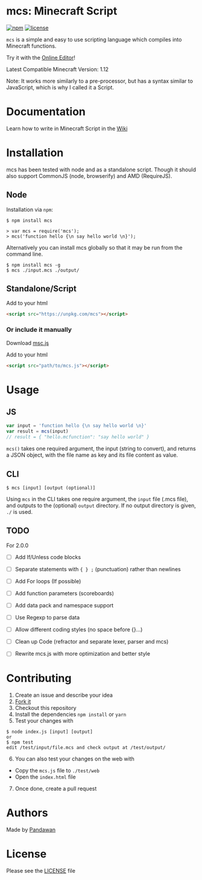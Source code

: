 

# mcs: Minecraft Script

[![npm](https://img.shields.io/npm/v/mcs.svg?style=flat-square)](https://www.npmjs.com/package/mcs)
[![license](https://img.shields.io/github/license/pandawanfr/mcs.svg?style=flat-square)](https://github.com/pandawanfr/mcs)

`mcs` is a simple and easy to use scripting language which compiles into Minecraft functions.

Try it with the [Online Editor](https://pandawanfr.github.io/MCSEditor/)!

Latest Compatible Minecraft Version: 1.12

Note: It works more similarly to a pre-processor, but has a syntax similar to JavaScript, which is why I called it a Script.

# Documentation
Learn how to write in Minecraft Script in the [Wiki](https://github.com/PandawanFr/mcs/wiki)

# Installation
mcs has been tested with node and as a standalone script. Though it should also support CommonJS (node, browserify) and AMD (RequireJS).

## Node
Installation via `npm`:

```shell
$ npm install mcs

> var mcs = require('mcs');
> mcs('function hello {\n say hello world \n}');
```
Alternatively you can install mcs globally so that it may be run from the command line.

```shell
$ npm install mcs -g
$ mcs ./input.mcs ./output/
```

## Standalone/Script

Add to your html

```html
<script src="https://unpkg.com/mcs"></script>
```

### Or include it manually

Download [msc.js](https://github.com/PandawanFr/mcs/blob/master/mcs.js)

Add to your html

```html
<script src="path/to/mcs.js"></script>
```

# Usage

## JS
```javascript
var input = 'function hello {\n say hello world \n}'
var result = mcs(input)
// result = { "hello.mcfunction": "say hello world" }
```

`mcs()` takes one required argument, the input (string to convert), and returns a JSON object, with the file name as key and its file content as value.

## CLI
```shell
$ mcs [input] [output (optional)]
```
Using `mcs` in the CLI takes one require argument, the `input` file (.mcs file), and outputs to the (optional) `output` directory. If no output directory is given, `./` is used.


## TODO
For 2.0.0
- [ ] Add If/Unless code blocks
- [ ] Separate statements with `{ } ;` (punctuation) rather than newlines
- [ ] Add For loops (If possible)
- [ ] Add function parameters (scoreboards)
- [ ] Add data pack and namespace support
- [ ] Use Regexp to parse data
- [ ] Allow different coding styles (no space before {}...)
- [ ] Clean up Code (refractor and separate lexer, parser and mcs)
- [ ] Rewrite mcs.js with more optimization and better style


# Contributing
1. Create an issue and describe your idea
2. [Fork it](https://github.com/PandawanFr/mcs/fork)
3. Checkout this repository
4. Install the dependencies `npm install` or `yarn`
5. Test your changes with
```shell
$ node index.js [input] [output]
or
$ npm test
edit /test/input/file.mcs and check output at /test/output/
```
6. You can also test your changes on the web with
- Copy the `mcs.js` file to `./test/web`
- Open the `index.html` file
7. Once done, create a pull request

# Authors
Made by [Pandawan](http://twitter.com/PandawanYT)

# License
Please see the [LICENSE](https://github.com/PandawanFr/mcs/blob/master/LICENSE) file
